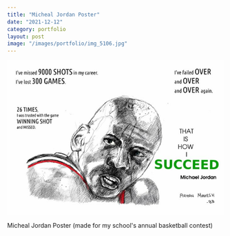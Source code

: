 ```yaml
---
title: "Micheal Jordan Poster"
date: "2021-12-12"
category: portfolio
layout: post
image: "/images/portfolio/img_5106.jpg"
---
```


<p align="center">
<img src='/images/portfolio/img_5106.jpg', alt="Jordan">
</p>

<p>Micheal Jordan Poster (made for my school's annual basketball contest)</p>
